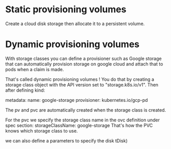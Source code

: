 # Static provisioning volumes

Create a cloud disk storage then allocate it to a persistent volume.

# Dynamic provisioning volumes

With storage classes you can define a provisioner such as Google storage that can automatically provision storage on google cloud and attach that to pods when a claim is made.

That's called dynamic provisioning volumes !
You do that by creating a storage class object with the API version set to "storage.k8s.io/v1".
Then after defining kind:

metadata:
  name: google-storage
provisioner: kubernetes.io/gcp-pd

The pv and pvc are automatically created when the storage class is created.

For the pvc we specify the storage class name in the ovc definition under spec section:
  storageClassName: google-storage
That's how the PVC knows which storage class to use.

we can also define a parameters to specify the disk tDisk)